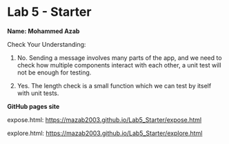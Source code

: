 # Lab 5 - Starter
**Name: Mohammed Azab**

Check Your Understanding: 

1) No. Sending a message involves many parts of the app, and we need to check how multiple components interact with each other, a unit test will not be enough for testing. 

2) Yes. The length check is a small function which we can test by itself with unit tests. 

**GitHub pages site**

expose.html: https://mazab2003.github.io/Lab5_Starter/expose.html


explore.html: https://mazab2003.github.io/Lab5_Starter/explore.html




